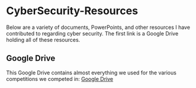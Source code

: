 # CyberSecurity-Resources
Below are a variety of documents, PowerPoints, and other resources I have contributed to regarding cyber security. The first link is a Google Drive holding all of these resources.
## Google Drive
This Google Drive contains almost everything we used for the various competitions we competed in: 
[Google Drive](https://drive.google.com/drive/folders/1V1DYd_GKkaQcbs_wL2DT55NWXW6IidP_)

